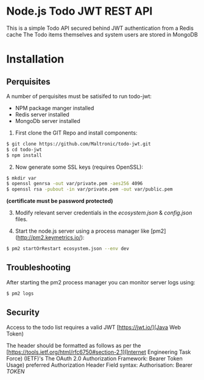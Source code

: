 
# Node.js Todo JWT REST API

This is a simple Todo API secured behind JWT authentication from a Redis cache
The Todo items themselves and system users are stored in MongoDB

# Installation

## Perquisites

A number of perquisites must be satisifed to run todo-jwt:
 - NPM package manger installed
 - Redis server installed
 - MongoDb server installed


1. First clone the GIT Repo and install components:
```bash
$ git clone https://github.com/Maltronic/todo-jwt.git
$ cd todo-jwt
$ npm install
```

2. Now generate some SSL keys (requires OpenSSL):
```bash
$ mkdir var
$ openssl genrsa -out var/private.pem -aes256 4096
$ openssl rsa -pubout -in var/private.pem -out var/public.pem
```

__(certificate must be password protected)__

3. Modify relevant server credentials in the *ecosystem.json* & *config.json* files.

4. Start the node.js server using a process manager like [pm2] (http://pm2.keymetrics.io/):
```bash
$ pm2 startOrRestart ecosystem.json --env dev
```

## Troubleshooting

After starting the pm2 process manager you can monitor server logs using:
```bash
$ pm2 logs
```

## Security

Access to the todo list requires a valid JWT [https://jwt.io/](Java Web Token)

The header should be formatted as follows as per the [https://tools.ietf.org/html/rfc6750#section-2.1](Internet Engineering Task Force) (IETF)'s  The OAuth 2.0 Authorization Framework: Bearer Token Usage) preferred Authorization Header Field syntax:
Authorisation: Bearer _TOKEN_





